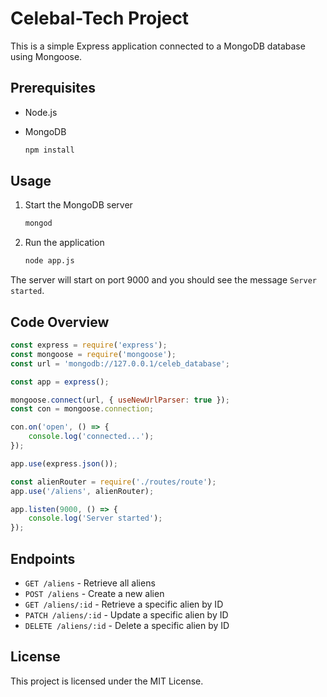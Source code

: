 # Celebal-Tech Project

This is a simple Express application connected to a MongoDB database using Mongoose.

## Prerequisites

- Node.js
- MongoDB


   ```sh
   npm install
   ```

## Usage

1. Start the MongoDB server
   ```sh
   mongod
   ```

2. Run the application
   ```sh
   node app.js
   ```

The server will start on port 9000 and you should see the message `Server started`.

## Code Overview

```javascript
const express = require('express');
const mongoose = require('mongoose');
const url = 'mongodb://127.0.0.1/celeb_database';

const app = express();

mongoose.connect(url, { useNewUrlParser: true });
const con = mongoose.connection;

con.on('open', () => {
    console.log('connected...');
});

app.use(express.json());

const alienRouter = require('./routes/route');
app.use('/aliens', alienRouter);

app.listen(9000, () => {
    console.log('Server started');
});
```

## Endpoints

- `GET /aliens` - Retrieve all aliens
- `POST /aliens` - Create a new alien
- `GET /aliens/:id` - Retrieve a specific alien by ID
- `PATCH /aliens/:id` - Update a specific alien by ID
- `DELETE /aliens/:id` - Delete a specific alien by ID

## License

This project is licensed under the MIT License.

